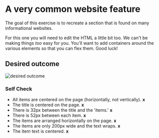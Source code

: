 # A very common website feature

The goal of this exercise is to recreate a section that is found on many informational websites.

For this one you will need to edit the HTML a little bit too. We can't be making things _too_ easy for you. You'll want to add containers around the various elements so that you can flex them. Good luck!

## Desired outcome

![desired outcome](./desired-outcome.png)

### Self Check

- All items are centered on the page (horizontally, not vertically). **x**
- The title is centered on the page. **x**
- There is 32px between the title and the 'items.' **x**
- There is 52px between each item. **x**
- The items are arranged horizontally on the page. **x**
- The items are only 200px wide and the text wraps. **x**
- The item text is centered. **x**
